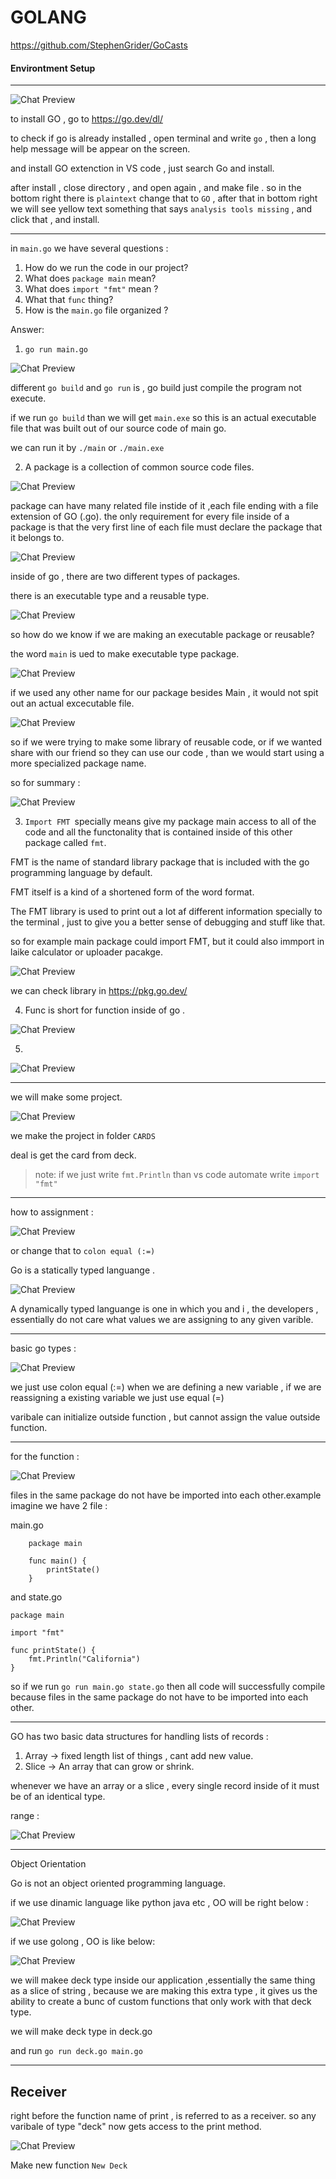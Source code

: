 # **GOLANG**

https://github.com/StephenGrider/GoCasts

#### **Environtment Setup**

---

![Chat Preview](https://github.com/zainuddin-maker/Golang/blob/master/imgdiagram/diagrams-001%20-%20install.png?raw=true)

to install GO , go to https://go.dev/dl/

to check if go is already installed , open terminal and write `go` , then a long help message will be appear on the screen.

and install GO extenction in VS code , just search Go and install.

after install , close directory , and open again , and make file . so in the bottom right there is `plaintext` change that to `GO` , after that in bottom right we will see yellow text something that says `analysis tools missing` , and click that , and install.

---

in `main.go` we have several questions :

1.  How do we run the code in our project?
2.  What does `package main` mean?
3.  What does `import "fmt"` mean ?
4.  What that `func` thing?
5.  How is the `main.go` file organized ?

Answer:

1.  `go run main.go`

![Chat Preview](https://github.com/zainuddin-maker/Golang/blob/master/imgdiagram/diagrams-003%20-%20go%20cli.png?raw=true)

different `go build` and `go run` is , go build just compile the program not execute.

if we run `go build` than we will get `main.exe` so this is an actual executable file that was built out of our source code of main go.

we can run it by `./main` or `./main.exe`

2.  A package is a collection of common source code files.

![Chat Preview](https://github.com/zainuddin-maker/Golang/blob/master/imgdiagram/diagrams-008%20-%20what%20package.png?raw=true)

package can have many related file instide of it ,each file ending with a file extension of GO (.go). the only requirement for every file inside of a package is that the very first line of each file must declare the package that it belongs to.

![Chat Preview](https://github.com/zainuddin-maker/Golang/blob/master/imgdiagram/diagrams-014%20-%20packages.png?raw=true)

inside of go , there are two different types of packages.

there is an executable type and a reusable type.

![Chat Preview](https://github.com/zainuddin-maker/Golang/blob/master/imgdiagram/diagrams-012%20-%20types%20of%20packages.png?raw=true)

so how do we know if we are making an executable package or reusable?

the word `main` is ued to make executable type package.

![Chat Preview](https://github.com/zainuddin-maker/Golang/blob/master/imgdiagram/diagrams-013%20-%20compiling.png?raw=true)

if we used any other name for our package besides Main , it would not spit out an actual excecutable file.

![Chat Preview](https://github.com/zainuddin-maker/Golang/blob/master/imgdiagram/diagrams-013.5%20-%20reusable.png?raw=true)

so if we were trying to make some library of reusable code, or if we wanted share with our friend so they can use our code , than we would start using a more specialized package name.

so for summary :

![Chat Preview](https://github.com/zainuddin-maker/Golang/blob/master/imgdiagram/diagrams-008%20-%20packages.png?raw=true)

3. `Import FMT `specially means give my package main access to all of the code and all the functonality that is contained inside of this other package called `fmt`.

FMT is the name of standard library package that is included with the go programming language by default.

FMT itself is a kind of a shortened form of the word format.

The FMT library is used to print out a lot af different information specially to the terminal , just to give you a better sense of debugging and stuff like that.

so for example main package could import FMT, but it could also immport in laike calculator or uploader pacakge.

![Chat Preview](https://github.com/zainuddin-maker/Golang/blob/master/imgdiagram/diagrams-010%20-%20many%20imports.png?raw=true)

we can check library in https://pkg.go.dev/

4. Func is short for function inside of go .

![Chat Preview](https://github.com/zainuddin-maker/Golang/blob/master/imgdiagram/diagrams-015%20-%20func.png?raw=true)

5.

![Chat Preview](https://github.com/zainuddin-maker/Golang/blob/master/imgdiagram/diagrams-007%20-%20code.png?raw=true)

---

we will make some project.

![Chat Preview](https://github.com/zainuddin-maker/Golang/blob/master/imgdiagram/diagrams-000%20-%20cards.png?raw=true)

we make the project in folder `CARDS`

deal is get the card from deck.

> note: if we just write `fmt.Println` than vs code automate write `import "fmt"`
---
how to assignment :

![Chat Preview](https://github.com/zainuddin-maker/Golang/blob/master/imgdiagram/diagrams-003%20-%20assignment.png?raw=true)

or change that to `colon equal (:=)`

Go is a statically typed languange .

![Chat Preview](https://github.com/zainuddin-maker/Golang/blob/master/imgdiagram/diagrams-005%20-%20types.png?raw=true)

A dynamically typed languange is one in which you and i , the developers , essentially do not care what values we are assigning to any given varible.

---
basic go types :

![Chat Preview](https://github.com/zainuddin-maker/Golang/blob/master/imgdiagram/diagrams-004%20-%20types.png?raw=true)

we just use colon equal (:=) when we are defining a new variable , if we are reassigning a existing variable we just use equal (=)

varibale can initialize outside function , but cannot assign the value outside function.

---
for the function :

![Chat Preview](https://github.com/zainuddin-maker/Golang/blob/master/imgdiagram/diagrams-007%20-%20func.png?raw=true)

files in the same package do not have be imported into each other.example imagine we have 2 file :

main.go

```Golang
    package main

    func main() {
        printState()
    }

```

and
state.go

```Golang
package main

import "fmt"

func printState() {
    fmt.Println("California")
}

```

so if we run `go run main.go state.go` then all code will successfully compile because files in the same package do not have to be imported into each other.

---

GO has two basic data structures for handling lists of records :

1. Array -> fixed length list of things , cant add new value.
2. Slice -> An array that can grow or shrink.

whenever we have an array or a slice , every single record inside of it must be of an identical type.

range :

![Chat Preview](https://github.com/zainuddin-maker/Golang/blob/master/imgdiagram/diagrams-006%20-%20range.png?raw=true)

---
Object Orientation 

Go is not an object oriented programming language.

if we use dinamic language like python java etc , OO will be right below :

![Chat Preview](https://github.com/zainuddin-maker/Golang/blob/master/imgdiagram/diagrams-002%20-%20oo%20approach.png?raw=true)

if we use golong , OO is like below:

![Chat Preview](https://github.com/zainuddin-maker/Golang/blob/master/imgdiagram/diagrams-003.1%20-%20go%20approach.png?raw=true)

we will makee deck type inside our application ,essentially the same thing as a slice of string , because we are making this extra type , it gives us the ability to create a bunc of custom functions that only work with that deck type.

we will make deck type in deck.go

and run 
`go run deck.go main.go`

---

## Receiver

right before the function name of print , is referred to as a receiver.
so any varibale of type "deck" now gets access to the print method.

![Chat Preview](https://github.com/zainuddin-maker/Golang/blob/master/imgdiagram/diagrams-009.3%20-%20method%20receiver.png?raw=true)

Make new function `New Deck`





